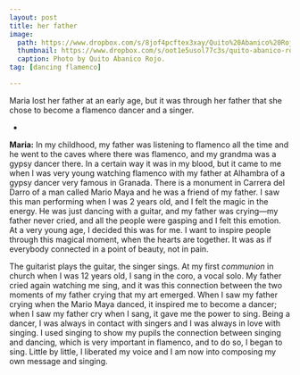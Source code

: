 ```yaml
---
layout: post
title: her father
image:
  path: https://www.dropbox.com/s/8jof4pcftex3xay/Quito%20Abanico%20Rojo.png?raw=1
  thumbnail: https://www.dropbox.com/s/oot1e5usol77c3s/quito-abanico-rojo_thumbnail.png?raw=1
  caption: Photo by Quito Abanico Rojo.
tag: [dancing flamenco]

---
```


Maria lost her father at an early age, but it was through her father that she chose to become a flamenco dancer and a singer. 

<!--more-->

-

**Maria:** In my childhood, my father was listening to flamenco all the time and he went to the caves where there was flamenco, and  my grandma was a gypsy dancer there. In a certain way it was in my blood, but it came to me when I was very young watching flamenco with my father at Alhambra of a gypsy dancer very famous in Granada. There is a monument in Carrera del Darro of a man called Mario Maya and he was a friend of my father. I saw this man performing when I was 2 years old, and I felt the magic in the energy. He was just dancing with a guitar, and my father was crying—my father never cried, and all the people were gasping and I felt this emotion. At a very young age, I decided this was for me. I want to inspire people through this magical moment, when the hearts are together. It was as if everybody connected in a point of beauty, not in pain.

The guitarist plays the guitar, the singer sings. At my first *communion* in church when I was 12 years old, I sang in the coro, a vocal solo. My father cried again watching me sing, and it was this connection between the two moments of my father crying that my art emerged. When I saw my father crying when the Mario Maya danced, it inspired me to become a dancer; when I saw my father cry when I sang, it gave me the power to sing. Being a dancer, I was always in contact with singers and I was always in love with singing. I used singing to show my pupils the connection between singing and dancing, which is very important in flamenco, and to do so, I began to sing. Little by little, I liberated my voice and I am now into composing my own message and singing.
